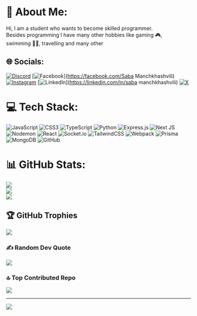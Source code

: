 # 💫 About Me:
Hi, I am a student who wants to become skilled programmer.<br>Besides programming I have many other hobbies like gaming 🎮, <br>swimming 🏊‍♂️, travelling and many other


## 🌐 Socials:
[![Discord](https://img.shields.io/badge/Discord-%237289DA.svg?logo=discord&logoColor=white)](https://discord.gg/shavleg) [![Facebook](https://img.shields.io/badge/Facebook-%231877F2.svg?logo=Facebook&logoColor=white)](https://facebook.com/Saba Manchkhashvili) [![Instagram](https://img.shields.io/badge/Instagram-%23E4405F.svg?logo=Instagram&logoColor=white)](https://instagram.com/manchkhuu) [![LinkedIn](https://img.shields.io/badge/LinkedIn-%230077B5.svg?logo=linkedin&logoColor=white)](https://linkedin.com/in/saba manchkhashvili) [![X](https://img.shields.io/badge/X-black.svg?logo=X&logoColor=white)](https://x.com/manchkhuuu) 

# 💻 Tech Stack:
![JavaScript](https://img.shields.io/badge/javascript-%23323330.svg?style=for-the-badge&logo=javascript&logoColor=%23F7DF1E) ![CSS3](https://img.shields.io/badge/css3-%231572B6.svg?style=for-the-badge&logo=css3&logoColor=white) ![TypeScript](https://img.shields.io/badge/typescript-%23007ACC.svg?style=for-the-badge&logo=typescript&logoColor=white) ![Python](https://img.shields.io/badge/python-3670A0?style=for-the-badge&logo=python&logoColor=ffdd54) ![Express.js](https://img.shields.io/badge/express.js-%23404d59.svg?style=for-the-badge&logo=express&logoColor=%2361DAFB) ![Next JS](https://img.shields.io/badge/Next-black?style=for-the-badge&logo=next.js&logoColor=white) ![Nodemon](https://img.shields.io/badge/NODEMON-%23323330.svg?style=for-the-badge&logo=nodemon&logoColor=%BBDEAD) ![React](https://img.shields.io/badge/react-%2320232a.svg?style=for-the-badge&logo=react&logoColor=%2361DAFB) ![Socket.io](https://img.shields.io/badge/Socket.io-black?style=for-the-badge&logo=socket.io&badgeColor=010101) ![TailwindCSS](https://img.shields.io/badge/tailwindcss-%2338B2AC.svg?style=for-the-badge&logo=tailwind-css&logoColor=white) ![Webpack](https://img.shields.io/badge/webpack-%238DD6F9.svg?style=for-the-badge&logo=webpack&logoColor=black) ![Prisma](https://img.shields.io/badge/Prisma-3982CE?style=for-the-badge&logo=Prisma&logoColor=white) ![MongoDB](https://img.shields.io/badge/MongoDB-%234ea94b.svg?style=for-the-badge&logo=mongodb&logoColor=white) ![GitHub](https://img.shields.io/badge/github-%23121011.svg?style=for-the-badge&logo=github&logoColor=white)
# 📊 GitHub Stats:
![](https://github-readme-stats.vercel.app/api?username=JSlayer93&theme=dark&hide_border=false&include_all_commits=false&count_private=false)<br/>
![](https://github-readme-streak-stats.herokuapp.com/?user=JSlayer93&theme=dark&hide_border=false)<br/>
![](https://github-readme-stats.vercel.app/api/top-langs/?username=JSlayer93&theme=dark&hide_border=false&include_all_commits=false&count_private=false&layout=compact)

## 🏆 GitHub Trophies
![](https://github-profile-trophy.vercel.app/?username=JSlayer93&theme=radical&no-frame=false&no-bg=true&margin-w=4)

### ✍️ Random Dev Quote
![](https://quotes-github-readme.vercel.app/api?type=horizontal&theme=radical)

### 🔝 Top Contributed Repo
![](https://github-contributor-stats.vercel.app/api?username=JSlayer93&limit=5&theme=dark&combine_all_yearly_contributions=true)

---
[![](https://visitcount.itsvg.in/api?id=JSlayer93&icon=0&color=0)](https://visitcount.itsvg.in)

<!-- Proudly created with GPRM ( https://gprm.itsvg.in ) -->
